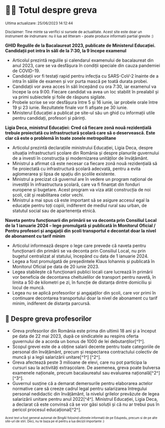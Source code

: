 # 👩‍🏫 Totul despre greva
<sub>Ultima actualizare: 25/06/2023 14:12:44</sub>

<sub>Disclaimer: Tine minte sa verifici si sursele de actualitate. Acest site este doar un instrument de indrumare: nu il lua ad litteram - poate produce informatii partial gresite :)</sub>

**GHID Regulile de la Bacalaureat 2023, publicate de Ministerul Educației. Candidații pot intra în săli de la 7:30, la 9 începe examenul**
- Articolul prezintă regulile și calendarul examenului de bacalaureat din anul 2023, care se va desfășura în condiții speciale din cauza pandemiei de COVID-19.
- Candidații vor fi testați rapid pentru infecția cu SARS-CoV-2 înainte de a intra în sălile de examen și vor purta mască pe toată durata probei.
- Candidații vor avea acces în săli începând cu ora 7:30, iar examenul va începe la ora 9:00. Fiecare candidat va avea un loc stabilit în prealabil și va primi subiectele și foile de răspuns sigilate.
- Probele scrise se vor desfășura între 5 și 16 iunie, iar probele orale între 19 și 23 iunie. Rezultatele finale vor fi afișate pe 30 iunie.
- Ministerul Educației a publicat pe site-ul său un ghid cu informații utile pentru candidați, profesori și părinți.

**Ligia Deca, ministrul Educației: Cred că fiecare zonă nouă rezidențială trebuie proiectată cu infrastructură școlară care să o deservească. Este clar că este o problemă în toate zonele metropolitane**
- Articolul prezintă declarațiile ministrului Educației, Ligia Deca, despre situația infrastructurii școlare din România și despre planurile guvernului de a investi în construcția și modernizarea unităților de învățământ.
- Ministrul a afirmat că este necesar ca fiecare zonă nouă rezidențială să fie proiectată cu infrastructură școlară adecvată, pentru a evita aglomerarea și lipsa de spațiu din școlile existente.
- Ministrul a precizat că guvernul are în vedere un program național de investiții în infrastructura școlară, care va fi finanțat din fonduri europene și bugetare. Acest program va viza atât construcția de noi școli, cât și reabilitarea celor vechi.
- Ministrul a mai spus că este important să se asigure accesul egal la educație pentru toți copiii, indiferent de mediul rural sau urban, de statutul social sau de apartenența etnică.

**Naveta pentru funcționarii din primării se va deconta prin Consiliul Local de la 1 ianuarie 2024 – lege promulgată și publicată în Monitorul Oficial / Pentru profesori și angajații din școli transportul e decontat doar la nivel de abonament cu tarif minim**
- Articolul informează despre o lege care prevede că naveta pentru funcționarii din primării se va deconta prin Consiliul Local, nu prin bugetul centralizat al statului, începând cu data de 1 ianuarie 2024.
- Legea a fost promulgată de președintele Klaus Iohannis și publicată în Monitorul Oficial pe data de 20 iunie 2023.
- Legea stabilește că funcționarii publici locali care lucrează în primării vor beneficia de decontarea cheltuielilor de transport pentru navetă, în limita a 50 de kilometri pe zi, în funcție de distanța dintre domiciliu și locul de muncă.
- Legea nu se aplică profesorilor și angajaților din școli, care vor primi în continuare decontarea transportului doar la nivel de abonament cu tarif minim, indiferent de distanța parcursă.

## 🏫 Despre greva profesorilor
- Greva profesorilor din România este prima din ultimii 18 ani și a început pe data de 22 mai 2023, după ce sindicatele au respins oferta guvernului de a acorda un bonus de 1000 de lei debutanților[^1^].
- Scopul grevei este de a obține salarii decente pentru toate categoriile de personal din învățământ, precum și respectarea contractului colectiv de muncă și a legii salarizării unitare[^1^] [^2^].
- Greva afectează peste 3 milioane de elevi, care nu pot participa la cursuri sau la activități extrașcolare. De asemenea, greva poate bulversa examenele naționale, precum bacalaureatul sau evaluarea națională[^2^] [^3^].
- Guvernul susține că a demarat demersurile pentru elaborarea actelor normative care să creeze cadrul legal pentru salarizarea întregului personal nedidactic din învățământ, la nivelul grilelor prevăzute de legea salarizării unitare pentru anul 2022[^4^]. Ministrul Educației, Ligia Deca, a declarat că este convinsă că se vor găsi soluții și că nu ar trebui pus în pericol procesul educațional[^2^].


<sub><sub>Acest text a fost generat automat de BingAI folosind ultimele informatii de pe Edupedu, precum si de pe alte site-uri de stiri. Deci, nu te baza pe el pentru a lua decizii importante :)</sub></sub>